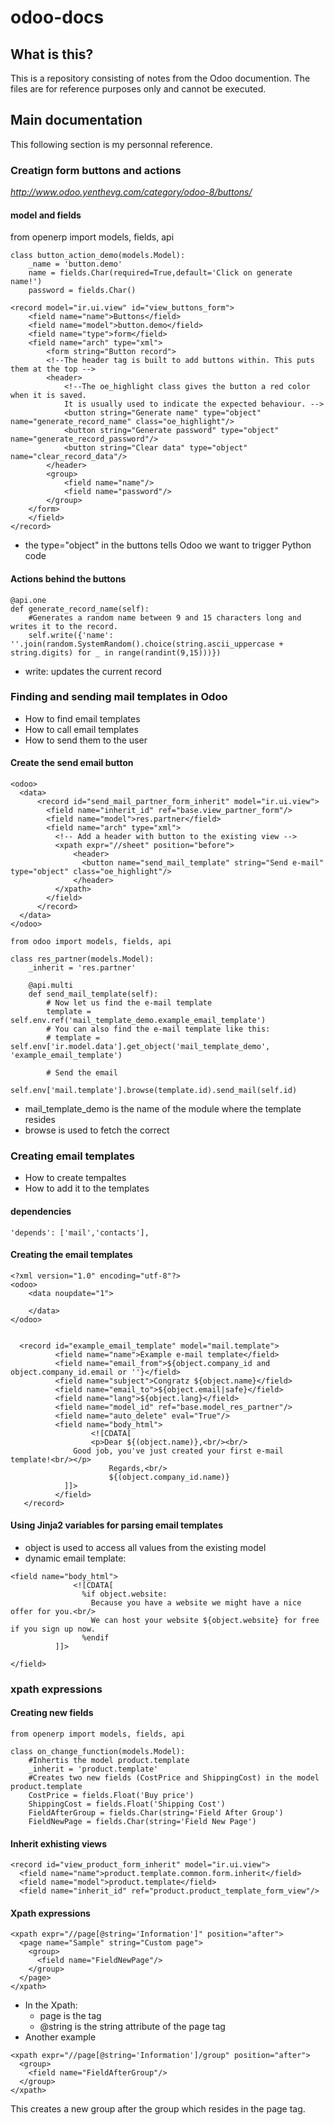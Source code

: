 # odoo-docs

## What is this?
This is a repository
consisting of notes from the Odoo documention.
The files are for reference purposes only and cannot be 
executed.

## Main documentation
This following section is my personnal reference.

### Creatign form buttons and actions
*http://www.odoo.yenthevg.com/category/odoo-8/buttons/* 

#### model and fields
from openerp import models, fields, api

```
class button_action_demo(models.Model):
    _name = 'button.demo'
    name = fields.Char(required=True,default='Click on generate name!')
    password = fields.Char()

<record model="ir.ui.view" id="view_buttons_form">
    <field name="name">Buttons</field>
    <field name="model">button.demo</field>
    <field name="type">form</field>
    <field name="arch" type="xml">
        <form string="Button record">
	    <!--The header tag is built to add buttons within. This puts them at the top -->
	    <header>
			<!--The oe_highlight class gives the button a red color when it is saved.
			It is usually used to indicate the expected behaviour. -->
		    <button string="Generate name" type="object" name="generate_record_name" class="oe_highlight"/>
			<button string="Generate password" type="object" name="generate_record_password"/>
			<button string="Clear data" type="object" name="clear_record_data"/>
	    </header>
	    <group>
			<field name="name"/>
			<field name="password"/>
	    </group>
	</form>
    </field>
</record>
```
- the type="object" in the buttons tells Odoo we want to trigger Python code 

#### Actions behind the buttons

```
@api.one
def generate_record_name(self):
    #Generates a random name between 9 and 15 characters long and writes it to the record.
    self.write({'name': ''.join(random.SystemRandom().choice(string.ascii_uppercase + string.digits) for _ in range(randint(9,15)))})
```
- write: updates the current record

### Finding and sending mail templates in Odoo
- How to find email templates
- How to call email templates
- How to send them to the user

#### Create the send email button

```
<odoo>
  <data>
      <record id="send_mail_partner_form_inherit" model="ir.ui.view">
        <field name="inherit_id" ref="base.view_partner_form"/>
        <field name="model">res.partner</field>
        <field name="arch" type="xml">
          <!-- Add a header with button to the existing view -->
          <xpath expr="//sheet" position="before">
              <header>
                <button name="send_mail_template" string="Send e-mail" type="object" class="oe_highlight"/>
              </header>
          </xpath>
        </field>
      </record>
  </data>
</odoo>

from odoo import models, fields, api
 
class res_partner(models.Model):
    _inherit = 'res.partner'

    @api.multi
    def send_mail_template(self):
        # Now let us find the e-mail template
        template = self.env.ref('mail_template_demo.example_email_template')
        # You can also find the e-mail template like this:
        # template = self.env['ir.model.data'].get_object('mail_template_demo', 'example_email_template')

        # Send the email
        self.env['mail.template'].browse(template.id).send_mail(self.id)

```

- mail_template_demo is the name of the module where the template resides
- browse is used to fetch the correct

### Creating email templates 	
- How to create tempaltes
- How to add it to the templates

#### dependencies

```
'depends': ['mail','contacts'],
```

#### Creating the email templates

```
<?xml version="1.0" encoding="utf-8"?>
<odoo>
    <data noupdate="1">

    </data>
</odoo>


  <record id="example_email_template" model="mail.template">
          <field name="name">Example e-mail template</field>
          <field name="email_from">${object.company_id and object.company_id.email or ''}</field>
          <field name="subject">Congratz ${object.name}</field>
          <field name="email_to">${object.email|safe}</field>
          <field name="lang">${object.lang}</field>
          <field name="model_id" ref="base.model_res_partner"/>
          <field name="auto_delete" eval="True"/>
		  <field name="body_html">
	              <![CDATA[
		          <p>Dear ${(object.name)},<br/><br/>
			  Good job, you've just created your first e-mail template!<br/></p>
	                  Regards,<br/>
	                  ${(object.company_id.name)}
		    ]]>
		  </field>
   </record>
```

#### Using Jinja2 variables for parsing email templates

- object is used to access all values from the existing model
- dynamic email template:

```
<field name="body_html">
              <![CDATA[
                %if object.website:
                  Because you have a website we might have a nice offer for you.<br/>
                  We can host your website ${object.website} for free if you sign up now.
                %endif
	      ]]>
	  
</field>
```


### xpath expressions
#### Creating new fields

```
from openerp import models, fields, api

class on_change_function(models.Model):
    #Inhertis the model product.template
    _inherit = 'product.template'
    #Creates two new fields (CostPrice and ShippingCost) in the model product.template
    CostPrice = fields.Float('Buy price')
    ShippingCost = fields.Float('Shipping Cost')
    FieldAfterGroup = fields.Char(string='Field After Group')
    FieldNewPage = fields.Char(string='Field New Page')
```

#### Inherit exhisting views

```
<record id="view_product_form_inherit" model="ir.ui.view">
  <field name="name">product.template.common.form.inherit</field>
  <field name="model">product.template</field>
  <field name="inherit_id" ref="product.product_template_form_view"/>
```

#### Xpath expressions

```
<xpath expr="//page[@string='Information']" position="after">
  <page name="Sample" string="Custom page">
    <group>
      <field name="FieldNewPage"/>
    </group>
  </page>
</xpath>
```
- In the Xpath:
	- page is the tag
	- @string is the string attribute of the page tag
- Another example
```
<xpath expr="//page[@string='Information']/group" position="after">
  <group>
    <field name="FieldAfterGroup"/>
  </group>
</xpath>
```
This creates a new group after the group which resides in the page tag.

